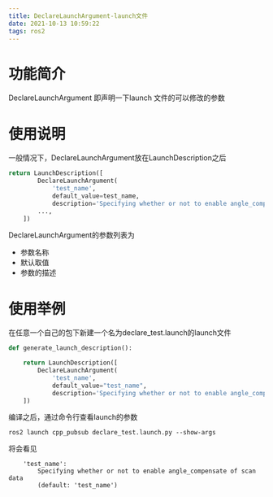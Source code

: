 ```yaml
---
title: DeclareLaunchArgument-launch文件
date: 2021-10-13 10:59:22
tags: ros2
---
```


# 功能简介

DeclareLaunchArgument 即声明一下launch 文件的可以修改的参数

# 使用说明

一般情况下，DeclareLaunchArgument放在LaunchDescription之后

```python
return LaunchDescription([
        DeclareLaunchArgument(
            'test_name',
            default_value=test_name,
            description='Specifying whether or not to enable angle_compensate of scan data'),
		...,
    ])

```

DeclareLaunchArgument的参数列表为

- 参数名称
- 默认取值
- 参数的描述

# 使用举例

在任意一个自己的包下新建一个名为declare_test.launch的launch文件

```python
def generate_launch_description():

    return LaunchDescription([
        DeclareLaunchArgument(
            'test_name',
            default_value="test_name",
            description='Specifying whether or not to enable angle_compensate of scan data'),
    ])
```

编译之后，通过命令行查看launch的参数

```
ros2 launch cpp_pubsub declare_test.launch.py --show-args
```

将会看见

```
    'test_name':
        Specifying whether or not to enable angle_compensate of scan data
        (default: 'test_name')
```







